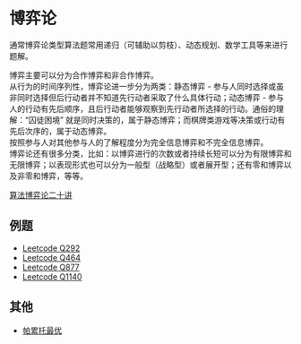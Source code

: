 # 博弈论
通常博弈论类型算法题常用递归（可辅助以剪枝）、动态规划、数学工具等来进行题解。  

博弈主要可以分为合作博弈和非合作博弈。  
从行为的时间序列性，博弈论进一步分为两类：静态博弈 - 参与人同时选择或虽非同时选择但后行动者并不知道先行动者采取了什么具体行动；动态博弈 - 参与人的行动有先后顺序，且后行动者能够观察到先行动者所选择的行动。通俗的理解：“囚徒困境” 就是同时决策的，属于静态博弈；而棋牌类游戏等决策或行动有先后次序的，属于动态博弈。  
按照参与人对其他参与人的了解程度分为完全信息博弈和不完全信息博弈。  
博弈论还有很多分类，比如：以博弈进行的次数或者持续长短可以分为有限博弈和无限博弈；以表现形式也可以分为一般型（战略型）或者展开型；还有零和博弈以及非零和博弈，等等。  

[算法博弈论二十讲](https://zhuanlan.zhihu.com/p/183168457)  

## 例题
* [Leetcode Q292](../Leetcode%20Practices/algorithms/easy/292%20Nim%20Game.cpp)
* [Leetcode Q464](../Leetcode%20Practices/algorithms/medium/464%20Can%20I%20Win.java)
* [Leetcode Q877](../Leetcode%20Practices/algorithms/medium/877%20Stone%20Game.java)
* [Leetcode Q1140](../Leetcode%20Practices/algorithms/medium/1140%20Stone%20Game%20II.java)

## 其他
* [帕累托最优](https://zh.wikipedia.org/wiki/%E5%B8%95%E7%B4%AF%E6%89%98%E6%95%88%E7%8E%87)
